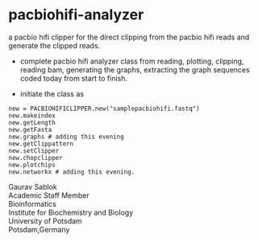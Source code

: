 # pacbiohifi-analyzer
a pacbio hifi clipper for the direct clipping from the pacbio hifi reads and generate the clipped reads.

- complete pacbio hifi analyzer class from reading, plotting, clipping, reading bam, generating the graphs, extracting the graph sequences coded today from start to finish.

- initiate the class as 
```
new = PACBIOHIFICLIPPER.new("samplepacbiohifi.fastq")
new.makeindex
new.getLength
new.getFasta
new.graphs # adding this evening 
new.getClippattern
new.setClipper
new.chopclipper
new.plotchips
new.networkx # adding this evening.
```

Gaurav Sablok \
Academic Staff Member \
Bioinformatics \
Institute for Biochemistry and Biology \
University of Potsdam \
Potsdam,Germany


